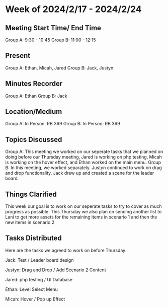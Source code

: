 # Week of 2024/2/17 - 2024/2/24

## Meeting Start Time/ End Time
Group A: 9:30 - 10:45
Group B: 11:00 - 12:15

## Present
Group A: Ethan, Micah, Jared
Group B: Jack, Justyn

## Minutes Recorder
Group A: Ethan
Group B: Jack

## Location/Medium
Group A: In Person: RB 369
Group B: In Person: RB 369

## Topics Discussed
Group A: This meeting we worked on our seperate tasks that we planned on doing before our Thursday meeting, Jared is working on php testing, Micah is working on
the hover effect, and Ethan worked on the main menu. 
Group B: In this meeting, we worked separately. Justyn continued to work on drag and drop functionality, Jack drew up and created a scene for the leader board.

## Things Clarified
This week our goal is to work on our seperate tasks to try to cover as much progress as possible. This Thursday we also plan on sending another list to Lani to 
get more assets for the remaining items in scenario 1 and then the new items in scenario 2

## Tasks Distributed
Here are the tasks we agreed to work on before Thursday:

Jack: Test / Leader board design

Justyn: Drag and Drop / Add Scenario 2 Content

Jared: php testing / UI Database

Ethan: Level Select Menu

Micah: Hover / Pop up Effect

